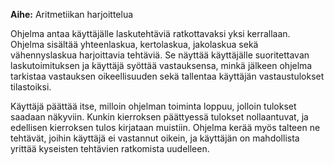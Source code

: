 **Aihe:** Aritmetiikan harjoittelua

Ohjelma antaa käyttäjälle laskutehtäviä ratkottavaksi yksi kerrallaan.
Ohjelma sisältää yhteenlaskua, kertolaskua, jakolaskua sekä vähennyslaskua
harjoittavia tehtäviä. Se näyttää käyttäjälle suoritettavan laskutoimituksen
ja käyttäjä syöttää vastauksensa, minkä jälkeen ohjelma tarkistaa vastauksen
oikeellisuuden sekä tallentaa käyttäjän vastaustulokset tilastoiksi.

Käyttäjä päättää itse, milloin ohjelman toiminta loppuu, jolloin tulokset
saadaan näkyviin. Kunkin kierroksen päättyessä tulokset nollaantuvat, ja
edellisen kierroksen tulos kirjataan muistiin. Ohjelma kerää myös talteen
ne tehtävät, joihin käyttäjä ei vastannut oikein, ja käyttäjän on mahdollista
yrittää kyseisten tehtävien ratkomista uudelleen.
